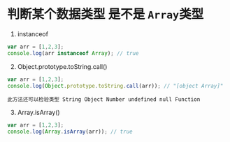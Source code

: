 # 判断某个数据类型 是不是 `Array`类型

1. instanceof
```js
var arr = [1,2,3];
console.log(arr instanceof Array); // true
```

2. Object.prototype.toString.call()
```js
var arr = [1,2,3];
console.log(Object.prototype.toString.call(arr)); // "[object Array]"
```
`此方法还可以检验类型 String Object Number undefined null Function`

3. Array.isArray()
```js
var arr = [1,2,3];
console.log(Array.isArray(arr)); // true
```